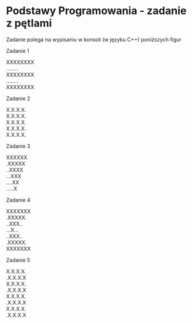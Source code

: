 # Podstawy Programowania - zadanie z pętlami

Zadanie polega na wypisaniu w konsoli (w języku C++) poniższych figur

Zadanie 1

XXXXXXXX<br>
........<br>
XXXXXXXX<br>
........<br>
XXXXXXXX<br>

Zadanie 2

X.X.X.X.<br>
X.X.X.X.<br>
X.X.X.X.<br>
X.X.X.X.<br>
X.X.X.X.<br>

Zadanie 3

XXXXXX<br>
.XXXXX<br>
..XXXX<br>
...XXX<br>
....XX<br>
.....X<br>

Zadanie 4

XXXXXXX<br>
.XXXXX.<br>
..XXX..<br>
...X...<br>
..XXX..<br>
.XXXXX.<br>
XXXXXXX<br>

Zadanie 5

X.X.X.X.<br>
.X.X.X.X<br>
X.X.X.X.<br>
.X.X.X.X<br>
X.X.X.X.<br>
.X.X.X.X<br>
X.X.X.X.<br>
.X.X.X.X
